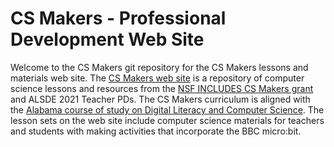 # CS Makers - Professional Development Web Site

 Welcome to the CS Makers git repository for the CS Makers lessons and materials web site. The [CS Makers web site](https://cs.csis.work/csmakers/) is a repository of computer science lessons and resources from the [NSF INCLUDES CS Makers grant](https://csmakers.org) and ALSDE 2021 Teacher PDs. The CS Makers curriculum is aligned with the [Alabama course of study on Digital Literacy and Computer Science](https://www.alabamaachieves.org/wp-content/uploads/2021/03/Final-2018-Digital-Literacy-and-Computer-Science-COS-5-14-19.pdf). The lesson sets on the web site include computer science materials for teachers and students with making activities that incorporate the BBC micro:bit.

